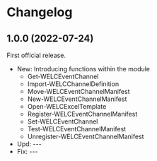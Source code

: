 ﻿# Changelog
## 1.0.0 (2022-07-24)
First official release.
 - New: Introducing functions within the module
    - Get-WELCEventChannel
    - Import-WELCChannelDefinition
    - Move-WELCEventChannelManifest
    - New-WELCEventChannelManifest
    - Open-WELCExcelTemplate
    - Register-WELCEventChannelManifest
    - Set-WELCEventChannel
    - Test-WELCEventChannelManifest
    - Unregister-WELCEventChannelManifest
 - Upd: ---
 - Fix: ---